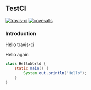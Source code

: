 ## TestCI

[![travis-ci](https://api.travis-ci.org/leeonky/travis-dev.svg?branch=master)](https://travis-ci.org/leeonky/travis-dev)
[![coveralls](https://coveralls.io/repos/github/leeonky/travis-dev/badge.svg?branch=master)](https://coveralls.io/github/leeonky/travis-dev)



### Introduction

Hello travis-ci

Hello again

```java
class HelloWorld {
    static main() {
        System.out.println("Hello");
    }
}

```

